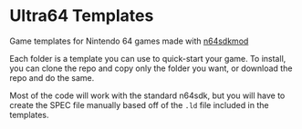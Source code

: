 # Ultra64 Templates
Game templates for Nintendo 64 games made with [n64sdkmod](https://github.com/CrashOveride95/n64sdkmod)

Each folder is a template you can use to quick-start your game. To install, you can clone the repo and copy only the folder you want, or download the repo and do the same.

Most of the code will work with the standard n64sdk, but you will have to create the SPEC file manually based off of the `.ld` file included in the templates.
